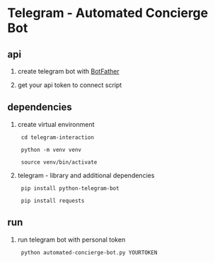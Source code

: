 
<h1>Telegram - Automated Concierge Bot</h1>

<h2> api</h2>

 1) create telegram bot with <a href="https://t.me/botfather">BotFather</a>

 2) get your api token to connect script 

<h2> dependencies </h2>

 1) create virtual environment

         cd telegram-interaction

         python -m venv venv

         source venv/bin/activate

 2) telegram - library and additional dependencies

         pip install python-telegram-bot

         pip install requests

<h2> run </h2>

 1) run telegram bot with personal token

         python automated-concierge-bot.py YOURTOKEN
